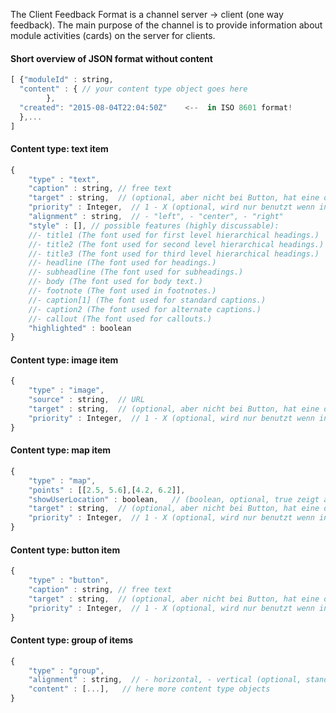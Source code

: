 The Client Feedback Format is a channel server -> client (one way feedback). The main purpose of the channel is to provide information about module activities (cards) on the server for clients.

#### Short overview of JSON format without content
```javascript
[ {"moduleId" : string,
  "content" : { // your content type object goes here
  		},
  "created": "2015-08-04T22:04:50Z"    <--  in ISO 8601 format!
  },...
]
```

#### Content type: text item
```javascript
{
	"type" : "text",  
	"caption" : string, // free text
	"target" : string,  // (optional, aber nicht bei Button, hat eine der beiden folgenden gesetzt) - url - app
	"priority" : Integer,  // 1 - X (optional, wird nur benutzt wenn in group), standard = 1
	"alignment" : string,  // - "left", - "center", - "right"
	"style" : [], // possible features (highly discussable): 
	//- title1 (The font used for first level hierarchical headings.)
	//- title2 (The font used for second level hierarchical headings.)
	//- title3 (The font used for third level hierarchical headings.)
	//- headline (The font used for headings.)
	//- subheadline (The font used for subheadings.)
	//- body (The font used for body text.)
	//- footnote (The font used in footnotes.)
	//- caption[1] (The font used for standard captions.)
	//- caption2 (The font used for alternate captions.)
	//- callout (The font used for callouts.)
	"highlighted" : boolean
}
```

#### Content type: image item
```javascript
{
	"type" : "image",  
	"source" : string,  // URL 
	"target" : string,  // (optional, aber nicht bei Button, hat eine der beiden folgenden gesetzt) - url - app
	"priority" : Integer,  // 1 - X (optional, wird nur benutzt wenn in group), standard = 1
}
```

#### Content type: map item
```javascript
{
	"type" : "map",  
	"points" : [[2.5, 5.6],[4.2, 6.2]],
	"showUserLocation" : boolean,   // (boolean, optional, true zeigt aktuelle user location)
	"target" : string,  // (optional, aber nicht bei Button, hat eine der beiden folgenden gesetzt) - url - app
	"priority" : Integer,  // 1 - X (optional, wird nur benutzt wenn in group), standard = 1
}
```

#### Content type: button item
```javascript
{
	"type" : "button",  
	"caption" : string, // free text
	"target" : string,  // (optional, aber nicht bei Button, hat eine der beiden folgenden gesetzt) - url - app
	"priority" : Integer,  // 1 - X (optional, wird nur benutzt wenn in group), standard = 1
}
```

#### Content type: group of items
```javascript
{
	"type" : "group",  
	"alignment" : string,  // - horizontal, - vertical (optional, standard: horizontal)
	"content" : [...],   // here more content type objects
}
```